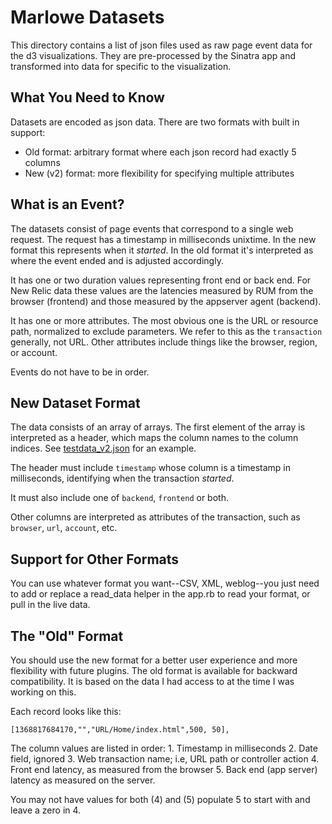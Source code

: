 Marlowe Datasets
====================

This directory contains a list of json files used as raw page event
data for the d3 visualizations.  They are pre-processed by the Sinatra
app and transformed into data for specific to the visualization.

## What You Need to Know

Datasets are encoded as json data.  There are two formats with built
in support:

* Old format: arbitrary format where each json record had exactly 5 columns
* New (v2) format: more flexibility for specifying multiple attributes

## What is an Event?

The datasets consist of page events that correspond to a single web
request.  The request has a timestamp in milliseconds unixtime. 
In the new format this represents when it _started_.  In the old format
it's interpreted as where the event ended and is adjusted accordingly.

It has one or two duration values representing front end or back end.
For New Relic data these values are the latencies measured by RUM from
the browser (frontend) and those measured by the appserver agent
(backend).

It has one or more attributes.  The most obvious one is the URL or resource
path, normalized to exclude parameters.  We refer to this as the `transaction`
generally, not URL.  Other attributes include things like the browser, region,
or account.

Events do not have to be in order.

## New Dataset Format

The data consists of an array of arrays.  The first element of the
array is interpreted as a header, which maps the column names to the
column indices.  See [testdata_v2.json](testdata_v2.json) for an
example.

The header must include `timestamp` whose column is a timestamp in
milliseconds, identifying when the transaction _started_.

It must also include one of `backend`, `frontend` or both.

Other columns are interpreted as attributes of the transaction, such
as `browser`, `url`, `account`, etc.

## Support for Other Formats

You can use whatever format you want--CSV, XML, weblog--you just need
to add or replace a read_data helper in the app.rb to read your
format, or pull in the live data.


## The "Old" Format

You should use the new format for a better user experience and more
flexibility with future plugins.  The old format is available for
backward compatibility.  It is based on the data I had access to at
the time I was working on this.

Each record looks like this:
    
    [1368817684170,"","URL/Home/index.html",500, 50],

The column values are listed in order:
    1. Timestamp in milliseconds
    2. Date field, ignored
    3. Web transaction name; i.e, URL path or controller action
    4. Front end latency, as measured from the browser
    5. Back end (app server) latency as measured on the server.

You may not have values for both (4) and (5) populate 5 to start with
and leave a zero in 4.

